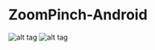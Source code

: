 # ZoomPinch-Android

![alt tag](https://github.com/ifucolo/ZoomPich-Android/blob/master/gigOne.gif)
![alt tag](https://github.com/ifucolo/ZoomPich-Android/blob/master/gigTwo.gif)



